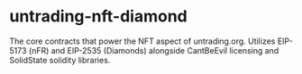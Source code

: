 # untrading-nft-diamond
The core contracts that power the NFT aspect of untrading.org. Utilizes EIP-5173 (nFR) and EIP-2535 (Diamonds) alongside CantBeEvil licensing and SolidState solidity libraries.
